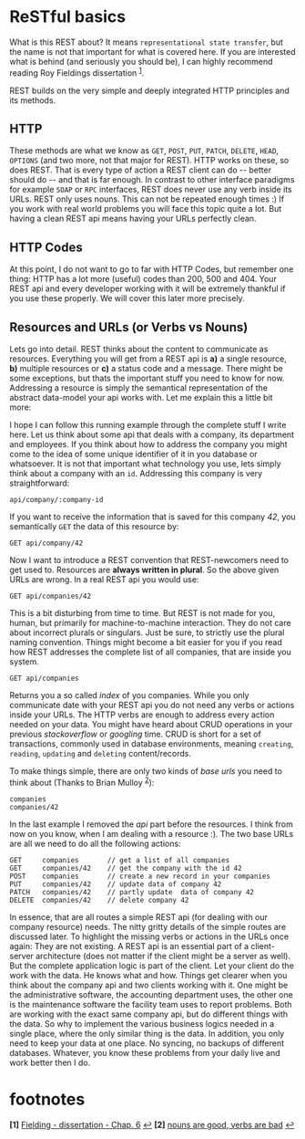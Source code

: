 # ReSTful basics
What is this REST about? It means `representational state transfer`, but the name is not that important for what is covered here. If you are interested what is behind (and seriously you should be), I can highly recommend reading Roy Fieldings dissertation <sup id="a1">[1](#f1)</sup>.

REST builds on the very simple and deeply integrated HTTP principles and its methods.

## HTTP
These methods are what we know as `GET`, `POST`, `PUT`, `PATCH`, `DELETE`, `HEAD`, `OPTIONS` (and two more, not that major for REST). HTTP works on these, so does REST. That is every type of action a REST client can do -- better should do -- and that is far enough. In contrast to other interface paradigms for example `SOAP` or `RPC` interfaces, REST does never use any verb inside its URLs. REST only uses nouns. This can not be repeated enough times :) If you work with real world problems you will face this topic quite a lot. But having a clean REST api means having your URLs perfectly clean.

## HTTP Codes
At this point, I do not want to go to far with HTTP Codes, but remember one thing: HTTP has a lot more (useful) codes than 200, 500 and 404. Your REST api and every developer working with it will be extremely thankful if you use these properly. We will cover this later more precisely.

## Resources and URLs (or Verbs vs Nouns)
Lets go into detail. REST thinks about the content to communicate as resources. Everything you will get from a REST api is **a)** a single resource, **b)** multiple resources or **c)** a status code and a message. There might be some exceptions, but thats the important stuff you need to know for now. Addressing a resource is simply the semantical representation of the abstract data-model your api works with. Let me explain this a little bit more:

I hope I can follow this running example through the complete stuff I write here. Let us think about some api that deals with a company, its department and employees. If you think about how to address the company you might come to the idea of some unique identifier of it in you database or whatsoever. It is not that important what technology you use, lets simply think about a company with an `id`. Addressing this company is very straightforward:
```
api/company/:company-id
```
If you want to receive the information that is saved for this company *42*, you semantically `GET` the data of this resource by:
```
GET api/company/42
```
Now I want to introduce a REST convention that REST-newcomers need to get used to. Resources are **always written in plural**. So the above given URLs are wrong. In a real REST api you would use:
```
GET api/companies/42
```
This is a bit disturbing from time to time. But REST is not made for you, human, but primarily for machine-to-machine interaction. They do not care about incorrect plurals or singulars. Just be sure, to strictly use the plural naming convention. Things might become a bit easier for you if you read how REST addresses the complete list of all companies, that are inside you system.
```
GET api/companies
```
Returns you a so called *index* of you companies. While you only communicate date with your REST api you do not need any verbs or actions inside your URLs. The HTTP verbs are enough to address every action needed on your data. You might have heard about CRUD operations in your previous *stackoverflow* or *googling* time. CRUD is short for a set of transactions, commonly used in database environments, meaning `creating`, `reading`, `updating` and `deleting` content/records.

To make things simple, there are only two kinds of *base urls* you need to think about (Thanks to Brian Mulloy <sup id="a2">[2](#f2)</sup>):
```
companies
companies/42
```
In the last example I removed the *api* part before the resources. I think from now on you know, when I am dealing with a resource :). The two base URLs are all we need to do all the following actions:
```
GET     companies       // get a list of all companies
GET     companies/42    // get the company with the id 42
POST    companies       // create a new record in your companies
PUT     companies/42    // update data of company 42
PATCH   companies/42    // partly update  data of company 42
DELETE  companies/42    // delete company 42
```
In essence, that are all routes a simple REST api (for dealing with our company resource) needs. The nitty gritty details of the simple routes are discussed later. To highlight the missing verbs or actions in the URLs once again: They are not existing. A REST api is an essential part of a client-server architecture (does not matter if the client might be a server as well). But the complete application logic is part of the client. Let your client do the work with the data. He knows what and how. Things get clearer when you think about the company api and two clients working with it. One might be the administrative software, the accounting department uses, the other one is the maintenance software the facility team uses to report problems. Both are working with the exact same company api, but do different things with the data. So why to implement the various business logics needed in a single place, where the only similar thing is the data. In addition, you only need to keep your data at one place. No syncing, no backups of different databases. Whatever, you know these problems from your daily live and work better then I do.




# footnotes
<b id="f1">[1]</b> [Fielding - dissertation - Chap. 6](https://www.ics.uci.edu/~fielding/pubs/dissertation/evaluation.htm) [↩](#a1)
<b id="f2">[2]</b> [nouns are good, verbs are bad](http://apigee.com/about/blog/technology/restful-api-design-nouns-are-good-verbs-are-bad) [↩](#a2)
